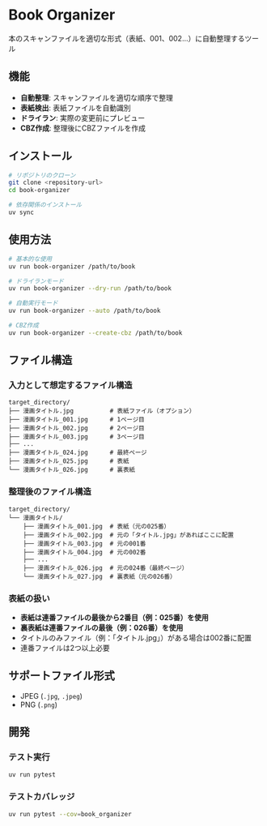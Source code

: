 # Book Organizer

本のスキャンファイルを適切な形式（表紙、001、002...）に自動整理するツール

## 機能

- **自動整理**: スキャンファイルを適切な順序で整理
- **表紙検出**: 表紙ファイルを自動識別
- **ドライラン**: 実際の変更前にプレビュー
- **CBZ作成**: 整理後にCBZファイルを作成

## インストール

```bash
# リポジトリのクローン
git clone <repository-url>
cd book-organizer

# 依存関係のインストール
uv sync
```

## 使用方法

```bash
# 基本的な使用
uv run book-organizer /path/to/book

# ドライランモード
uv run book-organizer --dry-run /path/to/book

# 自動実行モード
uv run book-organizer --auto /path/to/book

# CBZ作成
uv run book-organizer --create-cbz /path/to/book
```

## ファイル構造

### 入力として想定するファイル構造

```
target_directory/
├── 漫画タイトル.jpg          # 表紙ファイル（オプション）
├── 漫画タイトル_001.jpg      # 1ページ目
├── 漫画タイトル_002.jpg      # 2ページ目
├── 漫画タイトル_003.jpg      # 3ページ目
├── ...
├── 漫画タイトル_024.jpg      # 最終ページ
├── 漫画タイトル_025.jpg      # 表紙
└── 漫画タイトル_026.jpg      # 裏表紙
```

### 整理後のファイル構造

```
target_directory/
└── 漫画タイトル/
    ├── 漫画タイトル_001.jpg  # 表紙（元の025番）
    ├── 漫画タイトル_002.jpg  # 元の「タイトル.jpg」があればここに配置
    ├── 漫画タイトル_003.jpg  # 元の001番
    ├── 漫画タイトル_004.jpg  # 元の002番
    ├── ...
    ├── 漫画タイトル_026.jpg  # 元の024番（最終ページ）
    └── 漫画タイトル_027.jpg  # 裏表紙（元の026番）
```

### 表紙の扱い

- **表紙は連番ファイルの最後から2番目（例：025番）を使用**
- **裏表紙は連番ファイルの最後（例：026番）を使用**
- タイトルのみファイル（例：「タイトル.jpg」）がある場合は002番に配置
- 連番ファイルは2つ以上必要

## サポートファイル形式

- JPEG (`.jpg`, `.jpeg`)
- PNG (`.png`)

## 開発

### テスト実行

```bash
uv run pytest
```

### テストカバレッジ

```bash
uv run pytest --cov=book_organizer
```

